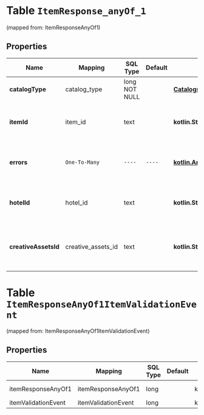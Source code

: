 
# Table `ItemResponse_anyOf_1`
(mapped from: ItemResponseAnyOf1)

## Properties
Name | Mapping | SQL Type | Default | Type | Description | Notes
---- | ------- | -------- | ------- | ---- | ----------- | -----
**catalogType** | catalog_type | long NOT NULL |  | [**CatalogsType**](CatalogsType.md) |  |  [foreignkey]
**itemId** | item_id | text |  | **kotlin.String** | The catalog item id in the merchant namespace |  [optional]
**errors** | `One-To-Many` | `----` | `----`  | [**kotlin.Array&lt;ItemValidationEvent&gt;**](ItemValidationEvent.md) | Array with the errors for the item id requested |  [optional]
**hotelId** | hotel_id | text |  | **kotlin.String** | The catalog hotel id in the merchant namespace |  [optional]
**creativeAssetsId** | creative_assets_id | text |  | **kotlin.String** | The catalog creative assets id in the merchant namespace |  [optional]




# **Table `ItemResponseAnyOf1ItemValidationEvent`**
(mapped from: ItemResponseAnyOf1ItemValidationEvent)

## Properties
Name | Mapping | SQL Type | Default | Type | Description | Notes
---- | ------- | -------- | ------- | ---- | ----------- | -----
itemResponseAnyOf1 | itemResponseAnyOf1 | long | | kotlin.Long | Primary Key | *one*
itemValidationEvent | itemValidationEvent | long | | kotlin.Long | Foreign Key | *many*





